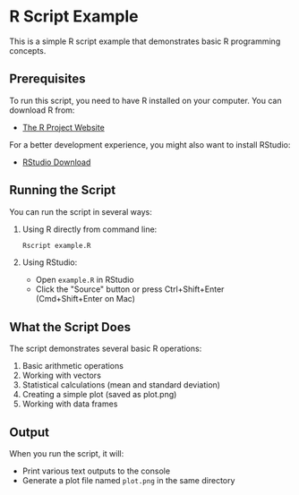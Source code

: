 # R Script Example

This is a simple R script example that demonstrates basic R programming concepts.

## Prerequisites

To run this script, you need to have R installed on your computer. You can download R from:
- [The R Project Website](https://www.r-project.org/)

For a better development experience, you might also want to install RStudio:
- [RStudio Download](https://www.rstudio.com/products/rstudio/download/)

## Running the Script

You can run the script in several ways:

1. Using R directly from command line:
   ```bash
   Rscript example.R
   ```

2. Using RStudio:
   - Open `example.R` in RStudio
   - Click the "Source" button or press Ctrl+Shift+Enter (Cmd+Shift+Enter on Mac)

## What the Script Does

The script demonstrates several basic R operations:
1. Basic arithmetic operations
2. Working with vectors
3. Statistical calculations (mean and standard deviation)
4. Creating a simple plot (saved as plot.png)
5. Working with data frames

## Output

When you run the script, it will:
- Print various text outputs to the console
- Generate a plot file named `plot.png` in the same directory 